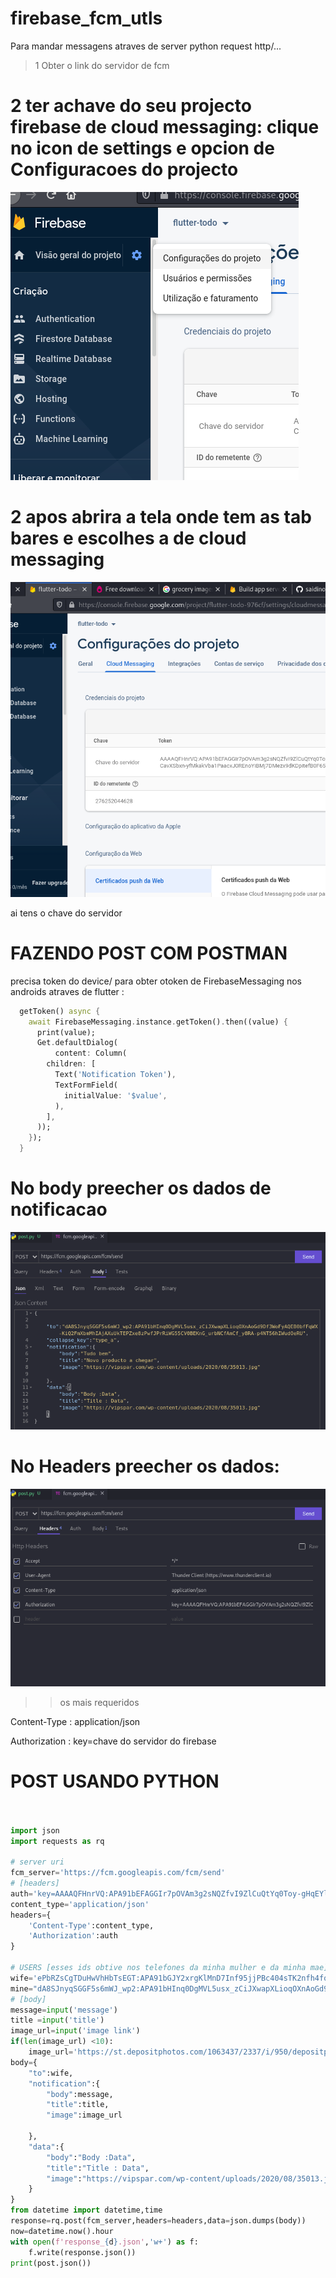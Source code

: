 # firebase_fcm_utls

Para mandar messagens atraves de server python request http/...
>1 Obter o link do servidor de fcm
[](https://fcm.googleapis.com/fcm/send)
# 2 ter achave do seu projecto firebase de cloud messaging: clique no icon de settings e opcion de Configuracoes do projecto
![](server_id.png)

# 2 apos abrira a tela onde tem as tab bares e escolhes a de cloud messaging

![](server_key.png)

ai tens o chave do servidor

# FAZENDO POST COM POSTMAN
precisa token do device/
para obter otoken de FirebaseMessaging nos androids atraves de flutter :
```dart
  getToken() async {
    await FirebaseMessaging.instance.getToken().then((value) {
      print(value);
      Get.defaultDialog(
          content: Column(
        children: [
          Text('Notification Token'),
          TextFormField(
            initialValue: '$value',
          ),
        ],
      ));
    });
  }

```

# No body preecher os dados de notificacao
![](postman_body.png)


# No Headers preecher os dados:
![](postman_headers.png)

>> os mais requeridos

Content-Type : application/json

Authorization : key=chave do servidor do firebase

# POST USANDO PYTHON


```py


import json
import requests as rq

# server uri
fcm_server='https://fcm.googleapis.com/fcm/send'
# [headers]
auth='key=AAAAQFHnrVQ:APA91bEFAGGIr7pOVAm3g2sNQZfvI9ZlCuQtYq0Toy-gHqEYlA_wybPGls9wrjcoW7FNoyXRqmZi2l5CavXSbxn-yfMkakVba1PaacxJ0REnoYiBMj7DMezx9dKDpitefB0F652V7vy7'
content_type='application/json'
headers={
    'Content-Type':content_type,
    'Authorization':auth
}

# USERS [esses ids obtive nos telefones da minha mulher e da minha mae]
wife='ePbRZsCgTDuHwVhHbTsEGT:APA91bGJY2xrgKlMnD7Inf95jjPBc404sTK2nfh4fqb_HEWzHvgOCHrzYV-K_Hu68X0941kx_1coFUQcl9xfRaShZhmha6lMixGnXXFOjkWN8NG8L6z6msrj2I5f8Kk1m7HOcE0lQUNV'
mine="dA8SJnyqSGGF5s6mWJ_wp2:APA91bHInq0DgMVL5usx_zCiJXwapXLioqOXnAoGd9Df3WoFyAQEB0bfFqWX-KiQ2FmXbmMhIAjAXuUkTEPZxe8zPwfJPrRiWG55CV0BEKnG_urbNCfAmCf_y8RA-p4NT56hIWudOeRU"
# [body]
message=input('message')
title =input('title')
image_url=input('image link')
if(len(image_url) <10):
    image_url='https://st.depositphotos.com/1063437/2337/i/950/depositphotos_23373292-stock-photo-groceries-in-wicker-basket-including.jpg'
body={
    "to":wife,
    "notification":{
        "body":message,
        "title":title,
        "image":image_url
        
    },
    "data":{
        "body":"Body :Data",
        "title":"Title : Data",
        "image":"https://vipspar.com/wp-content/uploads/2020/08/35013.jpg"
    }
}
from datetime import datetime,time
response=rq.post(fcm_server,headers=headers,data=json.dumps(body))
now=datetime.now().hour
with open(f'response_{d}.json','w+') as f:
    f.write(response.json())
print(post.json())


```
